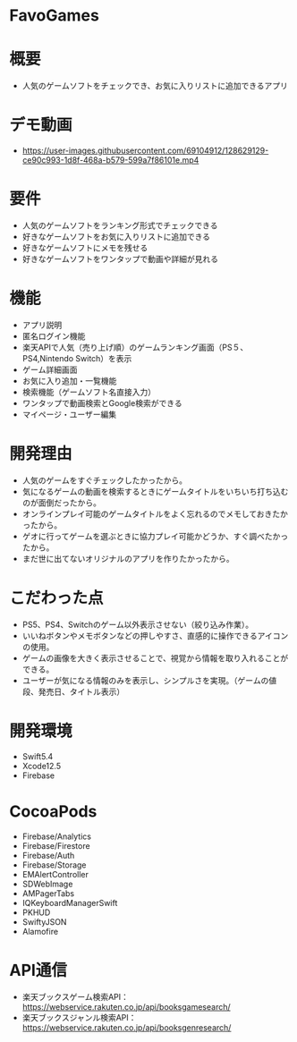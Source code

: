 # FavoGames

# 概要
- 人気のゲームソフトをチェックでき、お気に入りリストに追加できるアプリ
# デモ動画
- https://user-images.githubusercontent.com/69104912/128629129-ce90c993-1d8f-468a-b579-599a7f86101e.mp4
# 要件
- 人気のゲームソフトをランキング形式でチェックできる
- 好きなゲームソフトをお気に入りリストに追加できる
- 好きなゲームソフトにメモを残せる
- 好きなゲームソフトをワンタップで動画や詳細が見れる
# 機能
- アプリ説明
- 匿名ログイン機能
- 楽天APIで人気（売り上げ順）のゲームランキング画面（PS５、PS4,Nintendo Switch）を表示
- ゲーム詳細画面
- お気に入り追加・一覧機能
- 検索機能（ゲームソフト名直接入力）
- ワンタップで動画検索とGoogle検索ができる
- マイページ・ユーザー編集
# 開発理由
- 人気のゲームをすぐチェックしたかったから。
- 気になるゲームの動画を検索するときにゲームタイトルをいちいち打ち込むのが面倒だったから。
- オンラインプレイ可能のゲームタイトルをよく忘れるのでメモしておきたかったから。
- ゲオに行ってゲームを選ぶときに協力プレイ可能かどうか、すぐ調べたかったから。
- まだ世に出てないオリジナルのアプリを作りたかったから。
# こだわった点
- PS5、PS4、Switchのゲーム以外表示させない（絞り込み作業）。
- いいねボタンやメモボタンなどの押しやすさ、直感的に操作できるアイコンの使用。
- ゲームの画像を大きく表示させることで、視覚から情報を取り入れることができる。
- ユーザーが気になる情報のみを表示し、シンプルさを実現。（ゲームの値段、発売日、タイトル表示）
# 開発環境
- Swift5.4
- Xcode12.5
- Firebase
# CocoaPods
- Firebase/Analytics
- Firebase/Firestore
- Firebase/Auth
- Firebase/Storage
- EMAlertController
- SDWebImage
- AMPagerTabs
- IQKeyboardManagerSwift
- PKHUD
- SwiftyJSON
- Alamofire
# API通信
- 楽天ブックスゲーム検索API：https://webservice.rakuten.co.jp/api/booksgamesearch/
- 楽天ブックスジャンル検索API：https://webservice.rakuten.co.jp/api/booksgenresearch/
